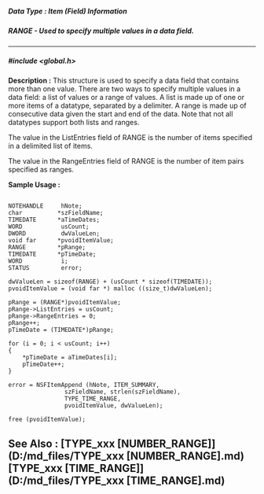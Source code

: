##### Data Type : Item (Field) Information
##### RANGE - Used to specify multiple values in a data field.
---
##### #include <global.h>
**Description :**
This structure is used to specify a data field that contains more than one 
value.  There are two ways to specify multiple values in a data field:  a list 
of values or a range of values.  A list is made up of one or more items of a 
datatype, separated by a delimiter.  A range is made up of consecutive data 
given the start and end of the data.  Note that not all datatypes support both 
lists and ranges.

The value in the ListEntries field of RANGE is the number of items specified in 
a delimited list of items.

The value in the RangeEntries field of RANGE is the number of item pairs 
specified as ranges.

**Sample Usage :**
```

NOTEHANDLE     hNote;
char          *szFieldName;
TIMEDATE      *aTimeDates;
WORD           usCount;
DWORD          dwValueLen;
void far      *pvoidItemValue;
RANGE         *pRange;
TIMEDATE      *pTimeDate;
WORD           i;
STATUS         error;

dwValueLen = sizeof(RANGE) + (usCount * sizeof(TIMEDATE));
pvoidItemValue = (void far *) malloc ((size_t)dwValueLen);

pRange = (RANGE*)pvoidItemValue;
pRange->ListEntries = usCount;
pRange->RangeEntries = 0;
pRange++;
pTimeDate = (TIMEDATE*)pRange;

for (i = 0; i < usCount; i++)
{
    *pTimeDate = aTimeDates[i];
    pTimeDate++;
}
    
error = NSFItemAppend (hNote, ITEM_SUMMARY,
                szFieldName, strlen(szFieldName),
                TYPE_TIME_RANGE,
                pvoidItemValue, dwValueLen);

free (pvoidItemValue);
```
**See Also :**
[TYPE_xxx [NUMBER_RANGE]](D:/md_files/TYPE_xxx [NUMBER_RANGE].md)
[TYPE_xxx [TIME_RANGE]](D:/md_files/TYPE_xxx [TIME_RANGE].md)
---
